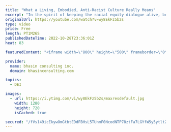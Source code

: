 ```yaml
---
title: "What a Living, Embodied, Anti-Racist Culture Really Means"
excerpt: "In the spirit of keeping the racial equity dialogue alive, bci's CEO and Founder Ritu Bhasin hosted a conversation with a very special guest — Resmaa Menakem, author of the New York Times bestseller My Grandmother’s Hands and the new book The Quaking of America: An Embodied Guide to Navigating Our Nation’s"
originalUrl: https://youtube.com/watch?v=wy8EkFz5b2s
type: video
price: Free
length: PT1M26S
publishedDateTime: 2022-10-28T23:36:01Z
heat: 83

featuredContent: "<iframe width=\"800\" height=\"500\" frameborder=\"0\" src=\"https://www.youtube.com/embed/wy8EkFz5b2s\" allow=\"accelerometer; autoplay; encrypted-media; gyroscope; picture-in-picture\" allowfullscreen></iframe>"

provider:
  name: bhasin consulting inc.
  domain: bhasinconsulting.com

topics:
  - DEI

images:
  - url: https://i.ytimg.com/vi/wy8EkFz5b2s/maxresdefault.jpg
    width: 1280
    height: 720
    isCached: true

secured: "/fVs149icEkywOmGtbtEDdFBHsL5TUnmF0NcodNTP78ztFa7LGYfW5y5ytltZKNG892fzr20ZOH8bYr7Etv4Dh064Fxq5FNzY6gR5MhHadKo/yXAUO1oqzYBiXBjceD65pXErp3Ty1UWZBB+wLHErX6hx1yotUCluY4uiz76hw/1csldGSNUQqGNxb1kRAFmWmuskLYceupGub3YiYznWUWOn8WgxS/fVpcQmzeWfwEX+UKjuA4pSmfER7cyki0zKOCUd6iomGxXcT+N8tUH1mIUuHzTPrthnJZBJ3KDNoHuCeB5+bECpAtm47nnPuZcqNh2TTIm5KEs/DpT7d23sbkdnb1GhpUH0WJo5ppa+6NcJZv4DlZQ/IzE57fAJhI/KfuTQI1fjZqrdbTwk9LwyA==;V4/EWX7qVqJeiPbXbppMVA=="
---
```


